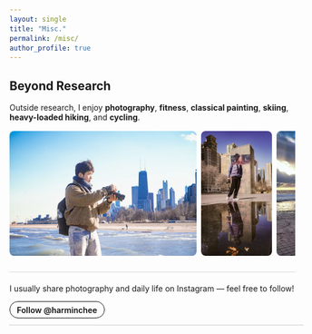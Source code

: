 ```yaml
---
layout: single
title: "Misc."
permalink: /misc/
author_profile: true
---
```


<style>
/* 链接：无下划线、蓝色（暗色自动变浅蓝） */
.page__content a { text-decoration: none !important; }
.page__content a { color: #2563eb !important; }
.page__content a:hover { color: #1d4ed8 !important; }
@media (prefers-color-scheme: dark){
  .page__content a { color: #93c5fd !important; }
  .page__content a:hover { color: #bfdbfe !important; }
}

/* Section 间距与排版 */
.misc-intro p { margin-bottom: .5rem; }

/* Follow 按钮 */
.follow-row { margin-top: .5rem; margin-bottom: .5rem; }
.follow-btn {
  display:inline-block; padding:.35rem .75rem; border-radius:9999px;
  border:1px solid #111; color:#111; background:transparent; text-decoration:none; font-weight:600;
}
.follow-btn:hover { background:#111; color:#fff; }
@media (prefers-color-scheme: dark){
  .follow-btn { border-color:#e5e7eb; color:#e5e7eb; }
  .follow-btn:hover { background:#e5e7eb; color:#111; }
}

/* -------- 照片滑动相册 -------- */
.photo-slider { display:flex; gap:.5rem; overflow-x:auto; scroll-snap-type:x mandatory; padding:.5rem 0; }
.photo-slider img { height:220px; object-fit:cover; border-radius:.5rem; flex-shrink:0; scroll-snap-align:start; }

/* 分割线 */
.section-divider { border-top:1px solid rgba(0,0,0,.15); margin:1.25rem 0; }
@media (prefers-color-scheme: dark){
  .section-divider { border-top:1px solid rgba(255,255,255,.25); }
}

/* Instagram 单帖嵌入：靠左 */
.ig-post { margin-top:.75rem; max-width:540px; margin-left:0; margin-right:0; }
</style>

## Beyond Research

<div class="misc-intro">
<p>Outside research, I enjoy <strong>photography</strong>, <strong>fitness</strong>, <strong>classical painting</strong>, <strong>skiing</strong>, <strong>heavy-loaded hiking</strong>, and <strong>cycling</strong>.</p>
</div>

<!-- 照片滑动栏 -->
<div class="photo-slider">
  <img src="/images/1.1.jpg" alt="photo 1">
  <img src="/images/2.1.jpg" alt="photo 2">
  <img src="/images/3.jpg" alt="photo 3">
  <img src="/images/4.jpg" alt="photo 4">
  <img src="/images/5.jpg" alt="photo 5">
  <img src="/images/6.jpg" alt="photo 6">
  <img src="/images/7.jpg" alt="photo 7">
  <img src="/images/8.jpg" alt="photo 8">
  <img src="/images/9.jpg" alt="photo 9">
  <img src="/images/10.jpg" alt="photo 10">
  <img src="/images/11.jpg" alt="photo 11">
  <img src="/images/12.jpg" alt="photo 12">
  <img src="/images/13.jpg" alt="photo 13">
</div>

<div class="section-divider"></div>

<p>I usually share photography and daily life on Instagram — feel free to follow!</p>
<div class="follow-row">
  <a class="follow-btn" href="https://www.instagram.com/harminchee/" target="_blank" rel="noopener">Follow @harminchee</a>
</div>

<!-- Instagram主页嵌入 (靠左) -->
<div class="ig-post">
  <blockquote class="instagram-media"
              data-instgrm-permalink="https://www.instagram.com/p/DHLoA_spOzS/?img_index=1"
              data-instgrm-version="14"
              style="background:#fff; border:0; border-radius:12px; box-shadow:0 0 0 1px rgba(0,0,0,.1),0 1px 10px rgba(0,0,0,.1);
                     margin:0; max-width:540px; width:100%;"></blockquote>
</div>
<script async src="https://www.instagram.com/embed.js"></script>
